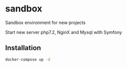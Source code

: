 # sandbox
Sandbox environment for new projects

Start new server php7.2, NginX and Mysql with Symfony 

## Installation

```bash
docker-compose up -d
```
